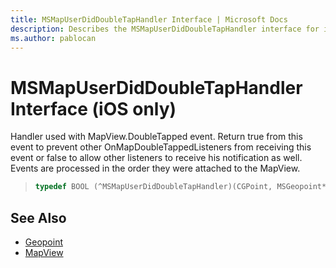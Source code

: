 ```yaml
---
title: MSMapUserDidDoubleTapHandler Interface | Microsoft Docs
description: Describes the MSMapUserDidDoubleTapHandler interface for iOS and provides the interface's syntax and additional references.
ms.author: pablocan
---
```


# MSMapUserDidDoubleTapHandler Interface (iOS only)

Handler used with MapView.DoubleTapped event. Return true from this event to prevent other OnMapDoubleTappedListeners from receiving this event or false to allow other listeners to receive his notification as well. Events are processed in the order they were attached to the MapView.

>```objectivec
> typedef BOOL (^MSMapUserDidDoubleTapHandler)(CGPoint, MSGeopoint*)
>```

## See Also

* [Geopoint](../Geopoint-class.md)
* [MapView](../MapView-class.md)